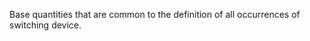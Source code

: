 Base quantities that are common to the definition of all occurrences of switching device.

<!-- end of short definition -->

